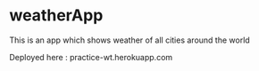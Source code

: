 # weatherApp
This is an app which shows weather of all cities around the world

Deployed here : practice-wt.herokuapp.com

